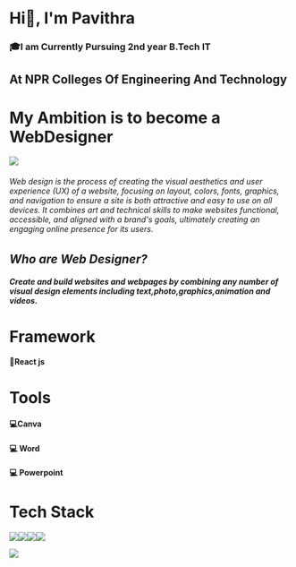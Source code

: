 # Hi👋, I'm Pavithra
### **🎓I am Currently Pursuing 2nd year B.Tech IT**
## At NPR Colleges Of Engineering And Technology
# My Ambition is to become a WebDesigner
![](https://thumbs.dreamstime.com/b/web-design-logo-minimalist-modern-abstract-template-simple-work-adjusted-to-suit-your-needs-90549017.jpg)
###### Web design is the process of creating the visual aesthetics and user experience (UX) of a website, focusing on layout, colors, fonts, graphics, and navigation to ensure a site is both attractive and easy to use on all devices. It combines art and technical skills to make websites functional, accessible, and aligned with a brand's goals, ultimately creating an engaging online presence for its users. 
## *Who are Web Designer?*
##### Create and build websites and webpages by combining any number of visual design elements including text,photo,graphics,animation and videos.
# Framework
📝**React js**

# Tools
#### 💻Canva
#### 💻 Word
#### 💻 Powerpoint


# **Tech Stack**
![](https://img.icons8.com/?size=100&id=9OGIyU8hrxW5&format=png&color=000000)![](https://img.icons8.com/?size=100&id=13441&format=png&color=000000)![](https://img.icons8.com/?size=100&id=106562&format=png&color=000000)![](https://img.icons8.com/?size=100&id=7I3BjCqe9rjG&format=png&color=000000)


![](https://media1.giphy.com/media/v1.Y2lkPTc5MGI3NjExNG8zc2RvNm55MzNlYm9wczAxd2ZjcGhuOWVibWkwa2FrZm9uZ2IzMiZlcD12MV9pbnRlcm5hbF9naWZfYnlfaWQmY3Q9Zw/78XCFBGOlS6keY1Bil/giphy.gif)
